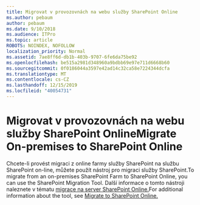 ```yaml
---
title: Migrovat v provozovnách na webu služby SharePoint Online
ms.author: pebaum
author: pebaum
ms.date: 9/10/2018
ms.audience: ITPro
ms.topic: article
ROBOTS: NOINDEX, NOFOLLOW
localization_priority: Normal
ms.assetid: 7ae8ff6d-db1b-403b-9707-6fe6da75be92
ms.openlocfilehash: be515a2981d348960a9bdbb69e97e711d6668b60
ms.sourcegitcommit: 0f0186044a3597e42ad14c32ca58e7224344dcfa
ms.translationtype: MT
ms.contentlocale: cs-CZ
ms.lasthandoff: 12/15/2019
ms.locfileid: "40054731"
---
```

# <a name="migrate-on-premises-to-sharepoint-online"></a><span data-ttu-id="45a3d-102">Migrovat v provozovnách na webu služby SharePoint Online</span><span class="sxs-lookup"><span data-stu-id="45a3d-102">Migrate On-premises to SharePoint Online</span></span>

<span data-ttu-id="45a3d-103">Chcete-li provést migraci z online farmy služby SharePoint na službu SharePoint on-line, můžete použít nástroj pro migraci služby SharePoint.</span><span class="sxs-lookup"><span data-stu-id="45a3d-103">To migrate from an on-premises SharePoint Farm to SharePoint Online, you can use the SharePoint Migration Tool.</span></span> <span data-ttu-id="45a3d-104">Další informace o tomto nástroji naleznete v tématu [migrace na server SharePoint Online.](https://go.microsoft.com/fwlink/?linkid=2019574)</span><span class="sxs-lookup"><span data-stu-id="45a3d-104">For additional information about the tool, see [Migrate to SharePoint Online.](https://go.microsoft.com/fwlink/?linkid=2019574)</span></span>
  

